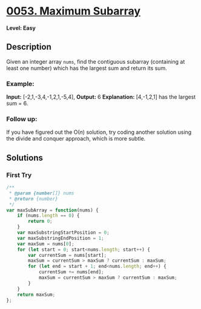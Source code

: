 # [0053. Maximum Subarray](https://leetcode.com/problems/maximum-subarray/)

**Level: Easy**

## Description

Given an integer array  `nums`, find the contiguous subarray (containing at least one number) which has the largest sum and return its sum.

### Example:

**Input:** [-2,1,-3,4,-1,2,1,-5,4], 
**Output:** 6 
**Explanation:** [4,-1,2,1] has the largest sum = 6. 

### Follow up:
If you have figured out the O(_n_) solution, try coding another solution using the divide and conquer approach, which is more subtle.

## Solutions

### First Try
``` js
/**
 * @param {number[]} nums
 * @return {number}
 */
var maxSubArray = function(nums) {
    if (nums.length == 0) {
        return 0;
    } 
    var maxSubstringStartPosition = 0;
    var maxSubstringEndPosition = 1;
    var maxSum = nums[0];
    for (let start = 0; start<nums.length; start++) {
        var currentSum = nums[start];
        maxSum = currentSum > maxSum ? currentSum : maxSum; 
        for (let end = start + 1; end<nums.length; end++) {
            currentSum += nums[end];
            maxSum = currentSum > maxSum ? currentSum : maxSum;    
        }
    }
    return maxSum;
};
```